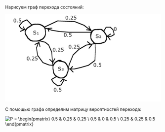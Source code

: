 Нарисуем граф перехода состояний:

![граф](https://github.com/levant47/ModSExam/blob/master/resources/solution_3.png)

С помощью графа определим матрицу вероятностей перехода:

![P = \begin{pmatrix} 0.5 & 0.25 & 0.25 \\ 0.5 & 0 & 0.5 \\ 0.25 & 0.25 & 0.5 \end{pmatrix}](https://render.githubusercontent.com/render/math?math=P%20%3D%20%5Cbegin%7Bpmatrix%7D%0A0.5%20%26%200.25%20%26%200.25%20%5C%5C%0A0.5%20%26%200%20%26%200.5%20%5C%5C%0A0.25%20%26%200.25%20%26%200.5%0A%5Cend%7Bpmatrix%7D%0A)

